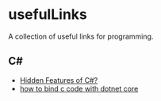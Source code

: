 # usefulLinks
A collection of useful links for programming.

## C#
+ [Hidden Features of C#?](https://stackoverflow.com/questions/9033/hidden-features-of-c/1399130)
+ [how to bind c code with dotnet core](https://medium.com/@xaviergeerinck/how-to-bind-c-code-with-dotnet-core-157a121c0aa6)
